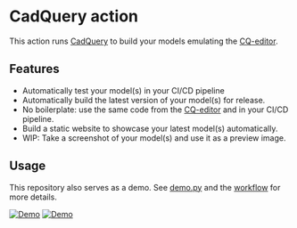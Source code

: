 # CadQuery action

This action runs [CadQuery](https://github.com/CadQuery/cadquery) to build your models emulating
the [CQ-editor](https://github.com/CadQuery/CQ-editor).

## Features

- Automatically test your model(s) in your CI/CD pipeline
- Automatically build the latest version of your model(s) for release.
- No boilerplate: use the same code from the [CQ-editor](https://github.com/CadQuery/CQ-editor) and in your CI/CD
  pipeline.
- Build a static website to showcase your latest model(s) automatically.
- WIP: Take a screenshot of your model(s) and use it as a preview image.

## Usage

This repository also serves as a demo. See [demo.py](demo.py) and the [workflow](.github/workflows/ci.yml) for more
details.

[![Demo](https://yeicor.github.io/cadquery-action/models/demo/model.png)](https://yeicor.github.io/cadquery-action/)
[![Demo](https://yeicor.github.io/cadquery-action/models/demo/model.svg)](https://yeicor.github.io/cadquery-action/)